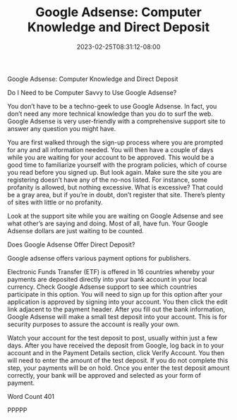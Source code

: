﻿---
title: "Google Adsense: Computer Knowledge and Direct Deposit"
date: 2023-02-25T08:31:12-08:00
description: "Google Sense Tips for Web Success"
featured_image: "/images/Google Sense.jpg"
tags: ["Google Sense"]
---

Google Adsense: Computer Knowledge and Direct Deposit

Do I Need to be Computer Savvy to Use Google Adsense?

You don’t have to be a techno-geek to use Google Adsense.  In fact, you don’t need any more technical knowledge than you do to surf the web.  Google Adsense is very user-friendly with a comprehensive support site to answer any question you might have. 

You are first walked through the sign-up process where you are prompted for any and all information needed.  You will then have a couple of days while you are waiting for your account to be approved.  This would be a good time to familiarize yourself with the program policies, which of course you read before you signed up.  But look again.  Make sure the site you are registering doesn’t have any of the no-nos listed.  For instance, some profanity is allowed, but nothing excessive.  What is excessive?  That could be a gray area, but if you’re in doubt, don’t register that site.  There’s plenty of sites with little or no profanity.

Look at the support site while you are waiting on Google Adsense and see what other’s are saying and doing.  Most of all, have fun.  Your Google Adsense dollars are just waiting to be counted.

Does Google Adsense Offer Direct Deposit?

Google adsense offers various payment options for publishers.  

Electronic Funds Transfer (ETF) is offered in 16 countries whereby your payments are deposited directly into your bank account in your local currency.  Check Google Adsense support to see which countries participate in this option.  You will need to sign up for  this option after your application is approved by signing into your account. You then click the edit link adjacent to the payment header.  After you fill out the bank information, Google Adsense will make a small test deposit into your account.  This is for security purposes to assure the account is really your own. 

Watch your account for the test deposit to post, usually within just a few days.  After you have received the deposit from Google, log back in to your account and in the Payment Details section, click Verify Account.  You then will need to enter the amount of the test deposit.  If you do not complete this step, your payments will be on hold.  Once you enter the test deposit amount correctly, your bank will be approved and selected as your form of payment.

Word Count 401

PPPPP
